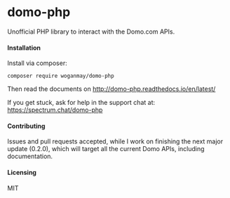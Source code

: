 # domo-php

Unofficial PHP library to interact with the Domo.com APIs.

#### Installation

Install via composer:

    composer require woganmay/domo-php
    
Then read the documents on http://domo-php.readthedocs.io/en/latest/

If you get stuck, ask for help in the support chat at: https://spectrum.chat/domo-php
    
#### Contributing

Issues and pull requests accepted, while I work on finishing the next major update (0.2.0), which will target all the current Domo APIs, including documentation.

#### Licensing

MIT